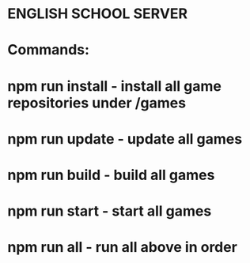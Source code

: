 # ENGLISH SCHOOL SERVER #

# Commands:
# npm run install - install all game repositories under /games
# npm run update - update all games
# npm run build - build all games
# npm run start - start all games
# npm run all - run all above in order